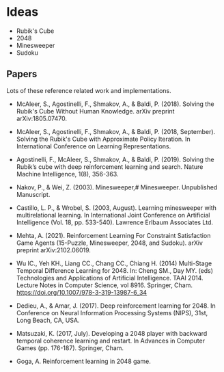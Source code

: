 # Ideas

- Rubik's Cube
- 2048
- Minesweeper
- Sudoku

## Papers

Lots of these reference related work and implementations.

- McAleer, S., Agostinelli, F., Shmakov, A., & Baldi, P. (2018).  Solving the
  Rubik's Cube Without Human Knowledge.  arXiv preprint arXiv:1805.07470.

- McAleer, S., Agostinelli, F., Shmakov, A., & Baldi, P. (2018, September).
  Solving the Rubik's Cube with Approximate Policy Iteration.  In International
  Conference on Learning Representations.

- Agostinelli, F., McAleer, S., Shmakov, A., & Baldi, P. (2019).  Solving the
  Rubik’s cube with deep reinforcement learning and search.  Nature Machine
  Intelligence, 1(8), 356-363.

- Nakov, P., & Wei, Z. (2003).  Minesweeper,# Minesweeper.  Unpublished
  Manuscript.

- Castillo, L. P., & Wrobel, S. (2003, August).  Learning minesweeper with
  multirelational learning.  In International Joint Conference on Artificial
  Intelligence (Vol. 18, pp. 533-540).  Lawrence Erlbaum Associates Ltd.

- Mehta, A. (2021).  Reinforcement Learning For Constraint Satisfaction Game
  Agents (15-Puzzle, Minesweeper, 2048, and Sudoku).  arXiv preprint
  arXiv:2102.06019.

- Wu IC., Yeh KH., Liang CC., Chang CC., Chiang H. (2014) Multi-Stage Temporal
  Difference Learning for 2048.  In: Cheng SM., Day MY. (eds) Technologies and
  Applications of Artificial Intelligence.  TAAI 2014.  Lecture Notes in
  Computer Science, vol 8916.  Springer, Cham.
  https://doi.org/10.1007/978-3-319-13987-6_34

- Dedieu, A., & Amar, J. (2017).  Deep reinforcement learning for 2048.  In
  Conference on Neural Information Processing Systems (NIPS), 31st, Long Beach,
  CA, USA.

- Matsuzaki, K. (2017, July).  Developing a 2048 player with backward temporal
  coherence learning and restart.  In Advances in Computer Games (pp. 176-187).
  Springer, Cham.

- Goga, A.  Reinforcement learning in 2048 game.
